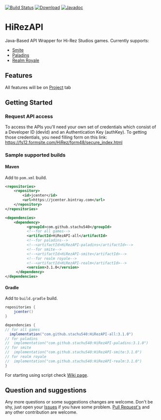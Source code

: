 [![Build Status](https://github.com/stachu540/HiRezAPI/workflows/CI/badge.svg)](https://github.com/stachu540/HiRezAPI/actions?query=workflow%3ACI)
[![Download](https://api.bintray.com/packages/stachu540/Java/HiRezAPI/images/download.svg)](https://bintray.com/stachu540/Java/HiRezAPI/_latestVersion)
[![Javadoc](https://img.shields.io/static/v1.svg?label=all&message=Javadoc&color=sucess&style=flat&logoColor=sucess&logo=java)](https://stachu540.github.io/HiRezAPI)

# HiRezAPI
Java-Based API Wrapper for Hi-Rez Studios games. Currently supports:
 * [Smite](https://smitegame.com/)
 * [Paladins](https://paladins.com/)
 * [Realm Royale](https://realmroyale.com/)
 
## Features

All features will be on [Project](https://github.com/stachu540/HiRezAPI/projects/5) tab

## Getting Started

### Request API access
To access the APIs you'll need your own set of credentials which consist of a Developer ID (devId) and an Authentication Key (authKey). To getting those credentials, you need filling form on this link: https://fs12.formsite.com/HiRez/form48/secure_index.html

### Sample supported builds

#### Maven
Add to `pom.xml` build.
```xml
<repositories>
    <repository>
        <id>jcenter</id>
        <url>https://jcenter.bintray.com</url>
    </repository>
</repositories>

<dependencies>
    <dependency>
          <groupId>com.github.stachu540</groupId>
          <!--for all games-->
          <artifactId>HiRezAPI-all</artifactId> 
          <!--for paladins-->
          <!--<artifactId>HiRezAPI-paladins</artifactId>-->
          <!--for smite-->
          <!--<artifactId>HiRezAPI-smite</artifactId>-->
          <!--for realm royale-->
          <!--<artifactId>HiRezAPI-realm</artifactId>-->
          <version>3.1.0</version>
     </dependency>
</dependencies>
```
#### Gradle
Add to `build.gradle` build.
```groovy
repositories {
    jcenter()
}

dependencies {
// for all games
  implementation("com.github.stachu540:HiRezAPI-all:3.1.0")
// for paladins
//  implementation("com.github.stachu540:HiRezAPI-paladins:3.1.0")
// for smite
//  implementation("com.github.stachu540:HiRezAPI-smite:3.1.0")
// for realm royale
//  implementation("com.github.stachu540:HiRezAPI-realm:3.1.0")
}
```

For starting using script check [Wiki page](https://github.com/stachu540/HiRezAPI/wiki).

## Question and suggestions
Any more questions or some suggestions changes are welcome. Don't be shy, just open your [Issues](https://github.com/stachu540/HiRezAPI/issues) if you have some problem. [Pull Request's](https://github.com/stachu540/HiRezAPI/pulls) and any other contribution are welcome.
